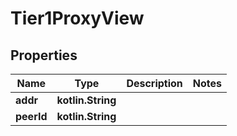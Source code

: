 
# Tier1ProxyView

## Properties
| Name | Type | Description | Notes |
| ------------ | ------------- | ------------- | ------------- |
| **addr** | **kotlin.String** |  |  |
| **peerId** | **kotlin.String** |  |  |



